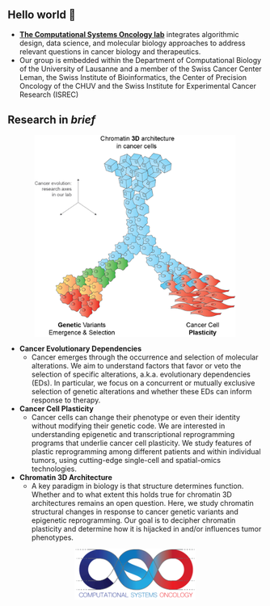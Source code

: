 ## Hello world 👋

- **[The Computational Systems Oncology lab](http://ciriellolab.org/)** integrates algorithmic design, data science, and molecular biology approaches to address relevant questions in cancer biology and therapeutics.
- Our group is embedded within the Department of Computational Biology of the University of Lausanne and a member of the Swiss Cancer Center Leman, the Swiss Institute of Bioinformatics, the Center of Precision Oncology of the CHUV and the Swiss Institute for Experimental Cancer Research (ISREC)

## **Research in *brief***
<p align="center">
  <img src="https://raw.githubusercontent.com/CSOgroup/.github/main/profile/lab_work.png" height="400"  align="center"/>
</p>

- **Cancer Evolutionary Dependencies**
  - Cancer emerges through the occurrence and selection of molecular alterations. We aim to understand factors that favor or veto the selection of specific alterations, a.k.a. evolutionary dependencies (EDs). In particular, we focus on a concurrent or mutually exclusive selection of genetic alterations and whether these EDs can inform response to therapy.
- **Cancer Cell Plasticity**
  - Cancer cells can change their phenotype or even their identity without modifying their genetic code. We are interested in understanding epigenetic and transcriptional reprogramming programs that underlie cancer cell plasticity. We study features of plastic reprogramming among different patients and within individual tumors, using cutting-edge single-cell and spatial-omics technologies. 
- **Chromatin 3D Architecture**
  - A key paradigm in biology is that structure determines function. Whether and to what extent this holds true for chromatin 3D architectures remains an open question. Here, we study chromatin structural changes in response to cancer genetic variants and epigenetic reprogramming. Our goal is to decipher chromatin plasticity and determine how it is hijacked in and/or influences tumor phenotypes.

<p align="center">
  <img src="https://raw.githubusercontent.com/CSOgroup/.github/main/profile/cso_logo.gif" height="100"  align="center"/>
</p>
